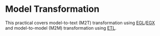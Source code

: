 # Model Transformation

This practical covers model-to-text (M2T) transformation using [EGL](https://eclipse.dev/epsilon/doc/egl)/[EGX](https://eclipse.dev/epsilon/doc/egx) and model-to-model (M2M) transformation using [ETL](https://eclipse.dev/epsilon/doc/etl).